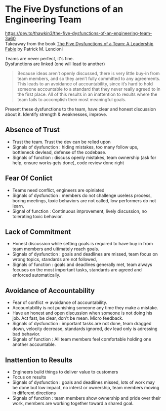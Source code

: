# The Five Dysfunctions of an Engineering Team

https://dev.to/thawkin3/the-five-dysfunctions-of-an-engineering-team-3a60  
Takeaway from the book [The Five Dysfunctions of a Team: A Leadership Fable](https://www.amazon.fr/Five-Dysfunctions-Team-Leadership-Fable/dp/0787960756) by Patrick M. Lencioni

Teams are never perfect, it's fine.  
Dysfunctions are linked (one will lead to another)

> Because ideas aren’t openly discussed, there is very little buy-in from team members, and so they aren’t fully committed to any agreements. This leads to an avoidance of accountability, since it’s hard to hold someone accountable to a standard that they never really agreed to in the first place. All of this results in an inattention to results where the team fails to accomplish their most meaningful goals.

Present these dysfunctions to the team, have clear and honest discussion about it. Identify strength & weaknesses, improve.

## Absence of Trust

* Trust the team. Trust the dev can be relied upon
* Signals of dysfunction : hiding mistakes, too many follow ups, bottleneck devlead, defense of the codebase.
* Signals of function : discuss openly mistakes, team ownership (ask for help, ensure works gets done), code review done right

## Fear Of Conlict

* Teams need conflict, engineers are opiniated
* Signals of dysfunction : members do not challenge useless process, boring meetings, toxic behaviors are not called, low performers do not learn.
* Signal of function : Continuous improvement, lively discussion, no tolerating toxic behavior.

## Lack of Commitment

* Honest discussion while setting goals is required to have buy in from team members and ultimately reach goals.
* Signals of dysfunction : goals and deadlines are missed, team focus on wrong topics, standards are not followed, 
* Signals of function : goals and deadlines generally met, team always focuses on the most important tasks, standards are agreed and enforced automatically.

## Avoidance of Accountability

* Fear of conflict => avoidance of accountability.
* Accountability is not punishing someone any time they make a mistake.
* Have an honest and open discussion when someone is not doing his job. Act fast, be clear, don't be mean. Micro feedback.
* Signals of dysfunction : important tasks are not done, team dragged down, velocity decrease, standards ignored, dev lead only is adressing bad behavior.
* Signals of function : All team members feel comfortable holding one another accountable.

## Inattention to Results

* Engineers build things to deliver value to customers
* Focus on results
* Signals of dysfunction : goals and deadlines missed, lots of work may be done but low impact, no interst or ownership, team members moving in different directions
* Signals of function : team members show ownership and pride over their work, members are working together toward a shared goal.
